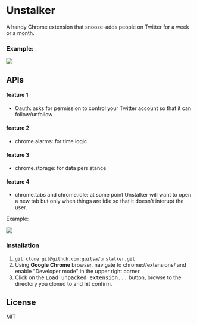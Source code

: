 # Unstalker

A handy Chrome extension that snooze-adds people on Twitter for a week or a month.

### Example:

![](http://i.imgur.com/tbd.png)

## APIs

#### feature 1

* Oauth: asks for permission to control your Twitter account so that it can follow/unfollow

#### feature 2

* chrome.alarms: for time logic

#### feature 3

* chrome.storage: for data persistance 

#### feature 4

* chrome.tabs and chrome.idle: at some point Unstalker will want to open a new tab but only when things are idle so that it doesn't interupt the user.

Example:

![](http://i.imgur.com/tbd.png)

### Installation

1. `git clone git@github.com:guilsa/unstalker.git`
2. Using **Google Chrome** browser, navigate to chrome://extensions/ and enable "Developer mode" in the upper right corner.
3. Click on the <kbd>Load unpacked extension...</kbd> button, browse to the directory you cloned to and hit confirm.

## License

MIT
